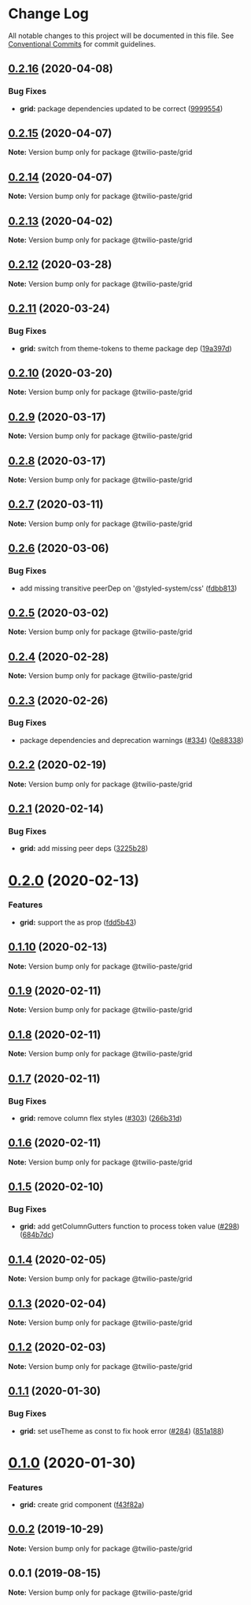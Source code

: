 # Change Log

All notable changes to this project will be documented in this file.
See [Conventional Commits](https://conventionalcommits.org) for commit guidelines.

## [0.2.16](https://github.com/twilio-labs/paste/compare/@twilio-paste/grid@0.2.15...@twilio-paste/grid@0.2.16) (2020-04-08)


### Bug Fixes

* **grid:** package dependencies updated to be correct ([9999554](https://github.com/twilio-labs/paste/commit/9999554069e1b9e2beb0d58509427001a60a9262))





## [0.2.15](https://github.com/twilio-labs/paste/compare/@twilio-paste/grid@0.2.14...@twilio-paste/grid@0.2.15) (2020-04-07)

**Note:** Version bump only for package @twilio-paste/grid





## [0.2.14](https://github.com/twilio-labs/paste/compare/@twilio-paste/grid@0.2.13...@twilio-paste/grid@0.2.14) (2020-04-07)

**Note:** Version bump only for package @twilio-paste/grid





## [0.2.13](https://github.com/twilio-labs/paste/compare/@twilio-paste/grid@0.2.12...@twilio-paste/grid@0.2.13) (2020-04-02)

**Note:** Version bump only for package @twilio-paste/grid





## [0.2.12](https://github.com/twilio-labs/paste/compare/@twilio-paste/grid@0.2.11...@twilio-paste/grid@0.2.12) (2020-03-28)

**Note:** Version bump only for package @twilio-paste/grid





## [0.2.11](https://github.com/twilio-labs/paste/compare/@twilio-paste/grid@0.2.10...@twilio-paste/grid@0.2.11) (2020-03-24)


### Bug Fixes

* **grid:** switch from theme-tokens to theme package dep ([19a397d](https://github.com/twilio-labs/paste/commit/19a397d3cc2f2e254c6abd688ef8fbaaefb6ce10))





## [0.2.10](https://github.com/twilio-labs/paste/compare/@twilio-paste/grid@0.2.9...@twilio-paste/grid@0.2.10) (2020-03-20)

**Note:** Version bump only for package @twilio-paste/grid





## [0.2.9](https://github.com/twilio-labs/paste/compare/@twilio-paste/grid@0.2.8...@twilio-paste/grid@0.2.9) (2020-03-17)

**Note:** Version bump only for package @twilio-paste/grid





## [0.2.8](https://github.com/twilio-labs/paste/compare/@twilio-paste/grid@0.2.7...@twilio-paste/grid@0.2.8) (2020-03-17)

**Note:** Version bump only for package @twilio-paste/grid





## [0.2.7](https://github.com/twilio-labs/paste/compare/@twilio-paste/grid@0.2.6...@twilio-paste/grid@0.2.7) (2020-03-11)

**Note:** Version bump only for package @twilio-paste/grid





## [0.2.6](https://github.com/twilio-labs/paste/compare/@twilio-paste/grid@0.2.5...@twilio-paste/grid@0.2.6) (2020-03-06)


### Bug Fixes

* add missing transitive peerDep on '@styled-system/css' ([fdbb813](https://github.com/twilio-labs/paste/commit/fdbb81370cda71037348742a680299ce481eabfd))





## [0.2.5](https://github.com/twilio-labs/paste/compare/@twilio-paste/grid@0.2.4...@twilio-paste/grid@0.2.5) (2020-03-02)

**Note:** Version bump only for package @twilio-paste/grid





## [0.2.4](https://github.com/twilio-labs/paste/compare/@twilio-paste/grid@0.2.3...@twilio-paste/grid@0.2.4) (2020-02-28)

**Note:** Version bump only for package @twilio-paste/grid





## [0.2.3](https://github.com/twilio-labs/paste/compare/@twilio-paste/grid@0.2.2...@twilio-paste/grid@0.2.3) (2020-02-26)


### Bug Fixes

* package dependencies and deprecation warnings ([#334](https://github.com/twilio-labs/paste/issues/334)) ([0e88338](https://github.com/twilio-labs/paste/commit/0e88338511e6835a79eb0a9cea8d5b3a1cdf0a88))





## [0.2.2](https://github.com/twilio-labs/paste/compare/@twilio-paste/grid@0.2.1...@twilio-paste/grid@0.2.2) (2020-02-19)

**Note:** Version bump only for package @twilio-paste/grid





## [0.2.1](https://github.com/twilio-labs/paste/compare/@twilio-paste/grid@0.2.0...@twilio-paste/grid@0.2.1) (2020-02-14)


### Bug Fixes

* **grid:** add missing peer deps ([3225b28](https://github.com/twilio-labs/paste/commit/3225b28db50e539ab4b8dd5e915d3f08e00868c5))





# [0.2.0](https://github.com/twilio-labs/paste/compare/@twilio-paste/grid@0.1.10...@twilio-paste/grid@0.2.0) (2020-02-13)


### Features

* **grid:** support the as prop ([fdd5b43](https://github.com/twilio-labs/paste/commit/fdd5b43112c0b15cd557fd0817d61aa9545820f9))





## [0.1.10](https://github.com/twilio-labs/paste/compare/@twilio-paste/grid@0.1.9...@twilio-paste/grid@0.1.10) (2020-02-13)

**Note:** Version bump only for package @twilio-paste/grid





## [0.1.9](https://github.com/twilio-labs/paste/compare/@twilio-paste/grid@0.1.8...@twilio-paste/grid@0.1.9) (2020-02-11)

**Note:** Version bump only for package @twilio-paste/grid





## [0.1.8](https://github.com/twilio-labs/paste/compare/@twilio-paste/grid@0.1.7...@twilio-paste/grid@0.1.8) (2020-02-11)

**Note:** Version bump only for package @twilio-paste/grid





## [0.1.7](https://github.com/twilio-labs/paste/compare/@twilio-paste/grid@0.1.6...@twilio-paste/grid@0.1.7) (2020-02-11)


### Bug Fixes

* **grid:** remove column flex styles ([#303](https://github.com/twilio-labs/paste/issues/303)) ([266b31d](https://github.com/twilio-labs/paste/commit/266b31d42c2229f4c985bbe671a29826567d82e4))





## [0.1.6](https://github.com/twilio-labs/paste/compare/@twilio-paste/grid@0.1.5...@twilio-paste/grid@0.1.6) (2020-02-11)

**Note:** Version bump only for package @twilio-paste/grid





## [0.1.5](https://github.com/twilio-labs/paste/compare/@twilio-paste/grid@0.1.4...@twilio-paste/grid@0.1.5) (2020-02-10)


### Bug Fixes

* **grid:** add getColumnGutters function to process token value ([#298](https://github.com/twilio-labs/paste/issues/298)) ([684b7dc](https://github.com/twilio-labs/paste/commit/684b7dc18a5a12b3f5862bd201518912113a1a72))





## [0.1.4](https://github.com/twilio-labs/paste/compare/@twilio-paste/grid@0.1.3...@twilio-paste/grid@0.1.4) (2020-02-05)

**Note:** Version bump only for package @twilio-paste/grid





## [0.1.3](https://github.com/twilio-labs/paste/compare/@twilio-paste/grid@0.1.2...@twilio-paste/grid@0.1.3) (2020-02-04)

**Note:** Version bump only for package @twilio-paste/grid





## [0.1.2](https://github.com/twilio-labs/paste/compare/@twilio-paste/grid@0.1.1...@twilio-paste/grid@0.1.2) (2020-02-03)

**Note:** Version bump only for package @twilio-paste/grid





## [0.1.1](https://github.com/twilio-labs/paste/compare/@twilio-paste/grid@0.1.0...@twilio-paste/grid@0.1.1) (2020-01-30)


### Bug Fixes

* **grid:** set useTheme as const to fix hook error ([#284](https://github.com/twilio-labs/paste/issues/284)) ([851a188](https://github.com/twilio-labs/paste/commit/851a188c7bc9a50e50b63500ec3ff5782755339a))





# [0.1.0](https://github.com/twilio-labs/paste/compare/@twilio-paste/grid@0.0.2...@twilio-paste/grid@0.1.0) (2020-01-30)


### Features

* **grid:** create grid component ([f43f82a](https://github.com/twilio-labs/paste/commit/f43f82af6362afcb5d0c0d85cfc2560d441e3ff9))





## [0.0.2](https://github.com/twilio-labs/paste/compare/@twilio-paste/grid@0.0.1...@twilio-paste/grid@0.0.2) (2019-10-29)

**Note:** Version bump only for package @twilio-paste/grid





## 0.0.1 (2019-08-15)

**Note:** Version bump only for package @twilio-paste/grid
